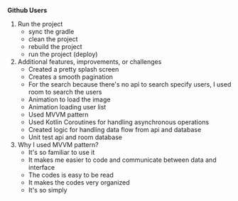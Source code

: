 **Github Users**

1. Run the project
   - sync the gradle
   - clean the project
   - rebuild the project
   - run the project (deploy)
2. Additional features, improvements, or challenges
   - Created a pretty splash screen
   - Creates a smooth pagination
   - For the search because there's no api to search specify users, I used room to search the users
   - Animation to load the image
   - Animation loading user list
   - Used MVVM pattern
   - Used Kotlin Coroutines for handling asynchronous operations
   - Created logic for handling data flow from api and database
   - Unit test api and room database
3. Why I used MVVM pattern?
   - It's so familiar to use it
   - It makes me easier to code and communicate between data and interface
   - The codes is easy to be read
   - It makes the codes very organized
   - It's so simply
